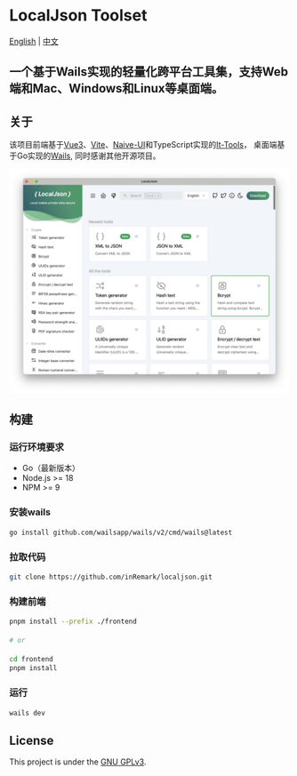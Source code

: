 # LocalJson Toolset

[English](README.md) | [中文](README_zh.md)

## 一个基于Wails实现的轻量化跨平台工具集，支持Web端和Mac、Windows和Linux等桌面端。

## 关于

该项目前端基于[Vue3](https://github.com/vuejs/vue)、[Vite](https://github.com/vitejs/vite)、[Naive-UI](https://github.com/tusen-ai/naive-ui)和TypeScript实现的[It-Tools](https://github.com/CorentinTh/it-tools)，
桌面端基于Go实现的[Wails](https://github.com/wailsapp/wails), 同时感谢其他开源项目。

![Screenshot](./screen/screen-desktop.png)

## 构建

### 运行环境要求

* Go（最新版本）
* Node.js >= 18
* NPM >= 9

### 安装wails

```bash
go install github.com/wailsapp/wails/v2/cmd/wails@latest
```

### 拉取代码

```bash
git clone https://github.com/inRemark/localjson.git
```

### 构建前端

```bash
pnpm install --prefix ./frontend

# or

cd frontend
pnpm install
```

### 运行

```bash
wails dev
```

## License

This project is under the [GNU GPLv3](LICENSE).

